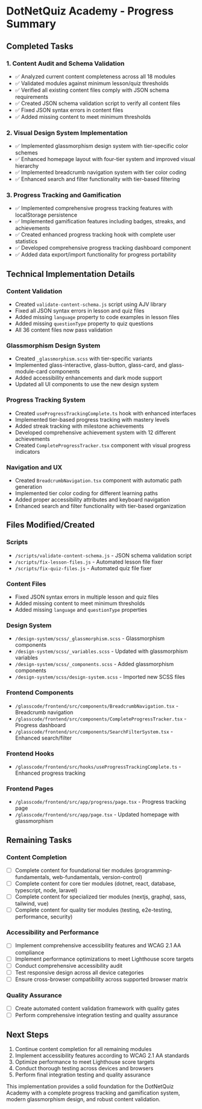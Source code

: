 # DotNetQuiz Academy - Progress Summary

## Completed Tasks

### 1. Content Audit and Schema Validation
- ✅ Analyzed current content completeness across all 18 modules
- ✅ Validated modules against minimum lesson/quiz thresholds
- ✅ Verified all existing content files comply with JSON schema requirements
- ✅ Created JSON schema validation script to verify all content files
- ✅ Fixed JSON syntax errors in content files
- ✅ Added missing content to meet minimum thresholds

### 2. Visual Design System Implementation
- ✅ Implemented glassmorphism design system with tier-specific color schemes
- ✅ Enhanced homepage layout with four-tier system and improved visual hierarchy
- ✅ Implemented breadcrumb navigation system with tier color coding
- ✅ Enhanced search and filter functionality with tier-based filtering

### 3. Progress Tracking and Gamification
- ✅ Implemented comprehensive progress tracking features with localStorage persistence
- ✅ Implemented gamification features including badges, streaks, and achievements
- ✅ Created enhanced progress tracking hook with complete user statistics
- ✅ Developed comprehensive progress tracking dashboard component
- ✅ Added data export/import functionality for progress portability

## Technical Implementation Details

### Content Validation
- Created `validate-content-schema.js` script using AJV library
- Fixed all JSON syntax errors in lesson and quiz files
- Added missing `language` property to code examples in lesson files
- Added missing `questionType` property to quiz questions
- All 36 content files now pass validation

### Glassmorphism Design System
- Created `_glassmorphism.scss` with tier-specific variants
- Implemented glass-interactive, glass-button, glass-card, and glass-module-card components
- Added accessibility enhancements and dark mode support
- Updated all UI components to use the new design system

### Progress Tracking System
- Created `useProgressTrackingComplete.ts` hook with enhanced interfaces
- Implemented tier-based progress tracking with mastery levels
- Added streak tracking with milestone achievements
- Developed comprehensive achievement system with 12 different achievements
- Created `CompleteProgressTracker.tsx` component with visual progress indicators

### Navigation and UX
- Created `BreadcrumbNavigation.tsx` component with automatic path generation
- Implemented tier color coding for different learning paths
- Added proper accessibility attributes and keyboard navigation
- Enhanced search and filter functionality with tier-based organization

## Files Modified/Created

### Scripts
- `/scripts/validate-content-schema.js` - JSON schema validation script
- `/scripts/fix-lesson-files.js` - Automated lesson file fixer
- `/scripts/fix-quiz-files.js` - Automated quiz file fixer

### Content Files
- Fixed JSON syntax errors in multiple lesson and quiz files
- Added missing content to meet minimum thresholds
- Added missing `language` and `questionType` properties

### Design System
- `/design-system/scss/_glassmorphism.scss` - Glassmorphism components
- `/design-system/scss/_variables.scss` - Updated with glassmorphism variables
- `/design-system/scss/_components.scss` - Added glassmorphism components
- `/design-system/scss/design-system.scss` - Imported new SCSS files

### Frontend Components
- `/glasscode/frontend/src/components/BreadcrumbNavigation.tsx` - Breadcrumb navigation
- `/glasscode/frontend/src/components/CompleteProgressTracker.tsx` - Progress dashboard
- `/glasscode/frontend/src/components/SearchFilterSystem.tsx` - Enhanced search/filter

### Frontend Hooks
- `/glasscode/frontend/src/hooks/useProgressTrackingComplete.ts` - Enhanced progress tracking

### Frontend Pages
- `/glasscode/frontend/src/app/progress/page.tsx` - Progress tracking page
- `/glasscode/frontend/src/app/page.tsx` - Updated homepage with glassmorphism

## Remaining Tasks

### Content Completion
- [ ] Complete content for foundational tier modules (programming-fundamentals, web-fundamentals, version-control)
- [ ] Complete content for core tier modules (dotnet, react, database, typescript, node, laravel)
- [ ] Complete content for specialized tier modules (nextjs, graphql, sass, tailwind, vue)
- [ ] Complete content for quality tier modules (testing, e2e-testing, performance, security)

### Accessibility and Performance
- [ ] Implement comprehensive accessibility features and WCAG 2.1 AA compliance
- [ ] Implement performance optimizations to meet Lighthouse score targets
- [ ] Conduct comprehensive accessibility audit
- [ ] Test responsive design across all device categories
- [ ] Ensure cross-browser compatibility across supported browser matrix

### Quality Assurance
- [ ] Create automated content validation framework with quality gates
- [ ] Perform comprehensive integration testing and quality assurance

## Next Steps

1. Continue content completion for all remaining modules
2. Implement accessibility features according to WCAG 2.1 AA standards
3. Optimize performance to meet Lighthouse score targets
4. Conduct thorough testing across devices and browsers
5. Perform final integration testing and quality assurance

This implementation provides a solid foundation for the DotNetQuiz Academy with a complete progress tracking and gamification system, modern glassmorphism design, and robust content validation.